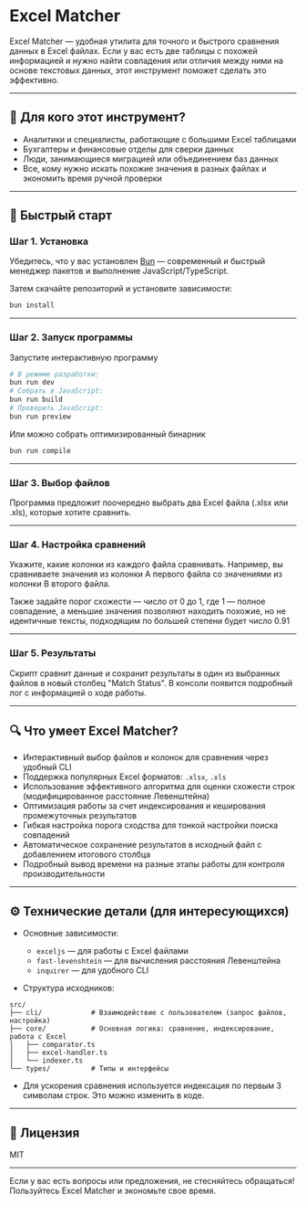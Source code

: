 # Excel Matcher

Excel Matcher — удобная утилита для точного и быстрого сравнения данных в Excel файлах. Если у вас есть две таблицы с похожей информацией и нужно найти совпадения или отличия между ними на основе текстовых данных, этот инструмент поможет сделать это эффективно.

---

## 🎯 Для кого этот инструмент?

- Аналитики и специалисты, работающие с большими Excel таблицами
- Бухгалтеры и финансовые отделы для сверки данных
- Люди, занимающиеся миграцией или объединением баз данных
- Все, кому нужно искать похожие значения в разных файлах и экономить время ручной проверки

---

## 🚀 Быстрый старт

### Шаг 1. Установка

Убедитесь, что у вас установлен [Bun](https://bun.sh/) — современный и быстрый менеджер пакетов и выполнение JavaScript/TypeScript.

Затем скачайте репозиторий и установите зависимости:

```bash
bun install
```

---

### Шаг 2. Запуск программы

Запустите интерактивную программу

```bash
# В режиме разработки:
bun run dev
# Собрать в JavaScript:
bun run build
# Проверить JavaScript:
bun run preview
```

Или можно собрать оптимизированный бинарник

```bash
bun run compile
```

---

### Шаг 3. Выбор файлов

Программа предложит поочередно выбрать два Excel файла (.xlsx или .xls), которые хотите сравнить.

---

### Шаг 4. Настройка сравнений

Укажите, какие колонки из каждого файла сравнивать. Например, вы сравниваете значения из колонки A первого файла со значениями из колонки B второго файла.

Также задайте порог схожести — число от 0 до 1, где 1 — полное совпадение, а меньшие значения позволяют находить похожие, но не идентичные тексты, подходящим по большей степени будет число 0.91

---

### Шаг 5. Результаты

Скрипт сравнит данные и сохранит результаты в один из выбранных файлов в новый столбец "Match Status". В консоли появится подробный лог с информацией о ходе работы.

---

## 🔍 Что умеет Excel Matcher?

- Интерактивный выбор файлов и колонок для сравнения через удобный CLI
- Поддержка популярных Excel форматов: `.xlsx`, `.xls`
- Использование эффективного алгоритма для оценки схожести строк (модифицированное расстояние Левенштейна)
- Оптимизация работы за счет индексирования и кеширования промежуточных результатов
- Гибкая настройка порога сходства для тонкой настройки поиска совпадений
- Автоматическое сохранение результатов в исходный файл с добавлением итогового столбца
- Подробный вывод времени на разные этапы работы для контроля производительности

---

## ⚙️ Технические детали (для интересующихся)

- Основные зависимости:
  - `exceljs` — для работы с Excel файлами
  - `fast-levenshtein` — для вычисления расстояния Левенштейна
  - `inquirer` — для удобного CLI

- Структура исходников:
```
src/
├── cli/            # Взаимодействие с пользователем (запрос файлов, настройка)
├── core/           # Основная логика: сравнение, индексирование, работа с Excel
│   ├── comparator.ts
│   ├── excel-handler.ts
│   └── indexer.ts
└── types/          # Типы и интерфейсы
```

- Для ускорения сравнения используется индексация по первым 3 символам строк. Это можно изменить в коде.

---

## 📝 Лицензия

MIT

---

Если у вас есть вопросы или предложения, не стесняйтесь обращаться! Пользуйтесь Excel Matcher и экономьте свое время.
